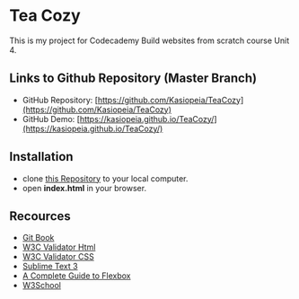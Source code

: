 # Tea Cozy
This is my project for Codecademy Build websites from scratch course Unit 4.

## Links to Github Repository (Master Branch)

* GitHub Repository: [https://github.com/Kasiopeia/TeaCozy](https://github.com/Kasiopeia/TeaCozy)
* GitHub Demo: [https://kasiopeia.github.io/TeaCozy/](https://kasiopeia.github.io/TeaCozy/)

## Installation

*   clone [this Repository](https://github.com/Kasiopeia/TeaCozy) to your local computer.
*   open __index.html__ in your browser.

## Recources

* [Git Book](https://git-scm.com/book/de/v1)
* [W3C Validator Html](https://validator.w3.org/)
* [W3C Validator CSS](https://jigsaw.w3.org/css-validator/)
* [Sublime Text 3](https://www.sublimetext.com/3)
* [A Complete Guide to Flexbox](https://css-tricks.com/snippets/css/a-guide-to-flexbox/)
* [W3School](https://www.w3schools.com)